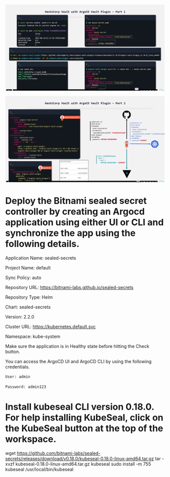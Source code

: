 ![alt text](image.png)

![alt text](image-1.png)


# Deploy the Bitnami sealed secret controller by creating an Argocd application using either UI or CLI and synchronize the app using the following details.


   Application Name: sealed-secrets

   Project Name: default

   Sync Policy: auto

   Repository URL: https://bitnami-labs.github.io/sealed-secrets

   Repository Type: Helm

   Chart: sealed-secrets

   Version: 2.2.0

   Cluster URL: https://kubernetes.default.svc

   Namespace: kube-system


Make sure the application is in Healthy state before hitting the Check button.



You can access the ArgoCD UI and ArgoCD CLI by using the following credentials.

    User: admin

    Password: admin123


# Install kubeseal CLI version 0.18.0. For help installing KubeSeal, click on the KubeSeal button at the top of the workspace.

wget https://github.com/bitnami-labs/sealed-secrets/releases/download/v0.18.0/kubeseal-0.18.0-linux-amd64.tar.gz
tar -xvzf kubeseal-0.18.0-linux-amd64.tar.gz kubeseal
sudo install -m 755 kubeseal /usr/local/bin/kubeseal